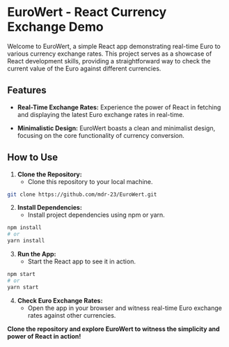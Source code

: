 # EuroWert - React Currency Exchange Demo

Welcome to EuroWert, a simple React app demonstrating real-time Euro to various currency exchange rates. This project serves as a showcase of React development skills, providing a straightforward way to check the current value of the Euro against different currencies.

## Features

- **Real-Time Exchange Rates:** Experience the power of React in fetching and displaying the latest Euro exchange rates in real-time.

- **Minimalistic Design:** EuroWert boasts a clean and minimalist design, focusing on the core functionality of currency conversion.

## How to Use

1. **Clone the Repository:**
   - Clone this repository to your local machine.

```bash
git clone https://github.com/mdr-23/EuroWert.git
```

2. **Install Dependencies:**
   - Install project dependencies using npm or yarn.

```bash
npm install
# or
yarn install
```

3. **Run the App:**
   - Start the React app to see it in action.

```bash
npm start
# or
yarn start
```

4. **Check Euro Exchange Rates:**
   - Open the app in your browser and witness real-time Euro exchange rates against other currencies.

**Clone the repository and explore EuroWert to witness the simplicity and power of React in action!**
